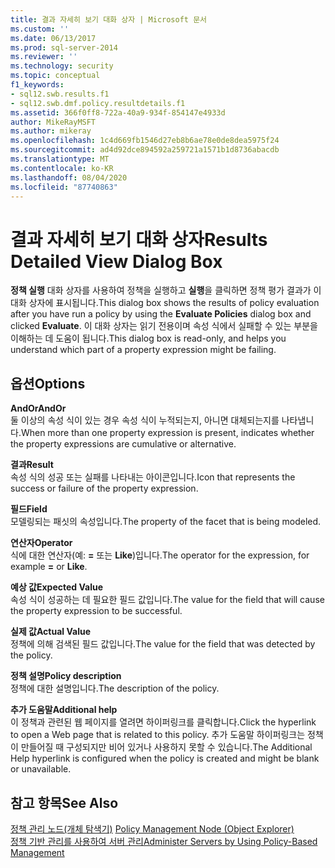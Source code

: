 ```yaml
---
title: 결과 자세히 보기 대화 상자 | Microsoft 문서
ms.custom: ''
ms.date: 06/13/2017
ms.prod: sql-server-2014
ms.reviewer: ''
ms.technology: security
ms.topic: conceptual
f1_keywords:
- sql12.swb.results.f1
- sql12.swb.dmf.policy.resultdetails.f1
ms.assetid: 366f0ff8-722a-40a9-934f-854147e4933d
author: MikeRayMSFT
ms.author: mikeray
ms.openlocfilehash: 1c4d669fb1546d27eb8b6ae78e0de8dea5975f24
ms.sourcegitcommit: ad4d92dce894592a259721a1571b1d8736abacdb
ms.translationtype: MT
ms.contentlocale: ko-KR
ms.lasthandoff: 08/04/2020
ms.locfileid: "87740863"
---
```

# <a name="results-detailed-view-dialog-box"></a><span data-ttu-id="5246f-102">결과 자세히 보기 대화 상자</span><span class="sxs-lookup"><span data-stu-id="5246f-102">Results Detailed View Dialog Box</span></span>
  <span data-ttu-id="5246f-103">**정책 실행** 대화 상자를 사용하여 정책을 실행하고 **실행**을 클릭하면 정책 평가 결과가 이 대화 상자에 표시됩니다.</span><span class="sxs-lookup"><span data-stu-id="5246f-103">This dialog box shows the results of policy evaluation after you have run a policy by using the **Evaluate Policies** dialog box and clicked **Evaluate**.</span></span> <span data-ttu-id="5246f-104">이 대화 상자는 읽기 전용이며 속성 식에서 실패할 수 있는 부분을 이해하는 데 도움이 됩니다.</span><span class="sxs-lookup"><span data-stu-id="5246f-104">This dialog box is read-only, and helps you understand which part of a property expression might be failing.</span></span>  
  
## <a name="options"></a><span data-ttu-id="5246f-105">옵션</span><span class="sxs-lookup"><span data-stu-id="5246f-105">Options</span></span>  
 <span data-ttu-id="5246f-106">**AndOr**</span><span class="sxs-lookup"><span data-stu-id="5246f-106">**AndOr**</span></span>  
 <span data-ttu-id="5246f-107">둘 이상의 속성 식이 있는 경우 속성 식이 누적되는지, 아니면 대체되는지를 나타냅니다.</span><span class="sxs-lookup"><span data-stu-id="5246f-107">When more than one property expression is present, indicates whether the property expressions are cumulative or alternative.</span></span>  
  
 <span data-ttu-id="5246f-108">**결과**</span><span class="sxs-lookup"><span data-stu-id="5246f-108">**Result**</span></span>  
 <span data-ttu-id="5246f-109">속성 식의 성공 또는 실패를 나타내는 아이콘입니다.</span><span class="sxs-lookup"><span data-stu-id="5246f-109">Icon that represents the success or failure of the property expression.</span></span>  
  
 <span data-ttu-id="5246f-110">**필드**</span><span class="sxs-lookup"><span data-stu-id="5246f-110">**Field**</span></span>  
 <span data-ttu-id="5246f-111">모델링되는 패싯의 속성입니다.</span><span class="sxs-lookup"><span data-stu-id="5246f-111">The property of the facet that is being modeled.</span></span>  
  
 <span data-ttu-id="5246f-112">**연산자**</span><span class="sxs-lookup"><span data-stu-id="5246f-112">**Operator**</span></span>  
 <span data-ttu-id="5246f-113">식에 대한 연산자(예: **=** 또는 **Like**)입니다.</span><span class="sxs-lookup"><span data-stu-id="5246f-113">The operator for the expression, for example **=** or **Like**.</span></span>  
  
 <span data-ttu-id="5246f-114">**예상 값**</span><span class="sxs-lookup"><span data-stu-id="5246f-114">**Expected Value**</span></span>  
 <span data-ttu-id="5246f-115">속성 식이 성공하는 데 필요한 필드 값입니다.</span><span class="sxs-lookup"><span data-stu-id="5246f-115">The value for the field that will cause the property expression to be successful.</span></span>  
  
 <span data-ttu-id="5246f-116">**실제 값**</span><span class="sxs-lookup"><span data-stu-id="5246f-116">**Actual Value**</span></span>  
 <span data-ttu-id="5246f-117">정책에 의해 검색된 필드 값입니다.</span><span class="sxs-lookup"><span data-stu-id="5246f-117">The value for the field that was detected by the policy.</span></span>  
  
 <span data-ttu-id="5246f-118">**정책 설명**</span><span class="sxs-lookup"><span data-stu-id="5246f-118">**Policy description**</span></span>  
 <span data-ttu-id="5246f-119">정책에 대한 설명입니다.</span><span class="sxs-lookup"><span data-stu-id="5246f-119">The description of the policy.</span></span>  
  
 <span data-ttu-id="5246f-120">**추가 도움말**</span><span class="sxs-lookup"><span data-stu-id="5246f-120">**Additional help**</span></span>  
 <span data-ttu-id="5246f-121">이 정책과 관련된 웹 페이지를 열려면 하이퍼링크를 클릭합니다.</span><span class="sxs-lookup"><span data-stu-id="5246f-121">Click the hyperlink to open a Web page that is related to this policy.</span></span> <span data-ttu-id="5246f-122">추가 도움말 하이퍼링크는 정책이 만들어질 때 구성되지만 비어 있거나 사용하지 못할 수 있습니다.</span><span class="sxs-lookup"><span data-stu-id="5246f-122">The Additional Help hyperlink is configured when the policy is created and might be blank or unavailable.</span></span>  
  
## <a name="see-also"></a><span data-ttu-id="5246f-123">참고 항목</span><span class="sxs-lookup"><span data-stu-id="5246f-123">See Also</span></span>  
 <span data-ttu-id="5246f-124">[정책 관리 노드&#40;개체 탐색기&#41;](../../ssms/object/object-explorer.md) </span><span class="sxs-lookup"><span data-stu-id="5246f-124">[Policy Management Node &#40;Object Explorer&#41;](../../ssms/object/object-explorer.md) </span></span>  
 [<span data-ttu-id="5246f-125">정책 기반 관리를 사용하여 서버 관리</span><span class="sxs-lookup"><span data-stu-id="5246f-125">Administer Servers by Using Policy-Based Management</span></span>](administer-servers-by-using-policy-based-management.md)  
  
  
